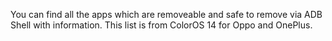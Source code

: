You can find all the apps which are removeable and safe to remove via ADB Shell with information.
This list is from ColorOS 14 for Oppo and OnePlus.
